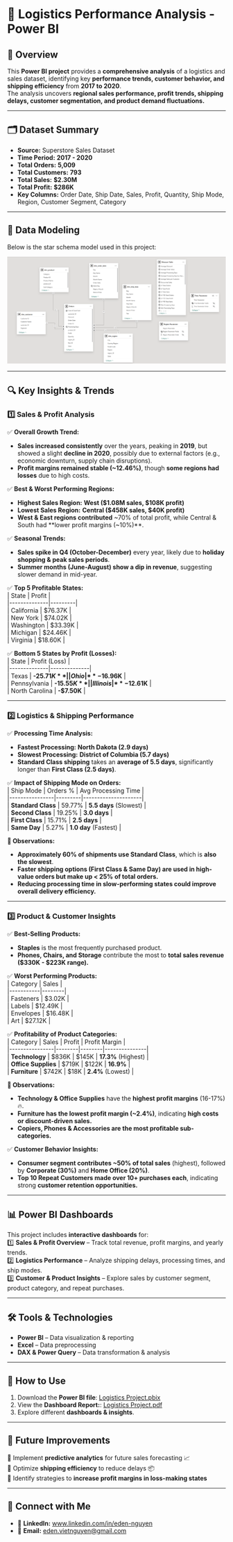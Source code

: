 # 🚛 Logistics Performance Analysis - Power BI

## 📌 Overview  
This **Power BI project** provides a **comprehensive analysis** of a logistics and sales dataset, identifying key **performance trends, customer behavior, and shipping efficiency** from **2017 to 2020**.  
The analysis uncovers **regional sales performance, profit trends, shipping delays, customer segmentation, and product demand fluctuations.**  

---

## 🗂️ Dataset Summary  
- **Source:** Superstore Sales Dataset  
- **Time Period:** **2017 - 2020**  
- **Total Orders:** **5,009**  
- **Total Customers:** **793**  
- **Total Sales:** **$2.30M**  
- **Total Profit:** **$286K**  
- **Key Columns:** Order Date, Ship Date, Sales, Profit, Quantity, Ship Mode, Region, Customer Segment, Category  

---

## 📐 Data Modeling
Below is the star schema model used in this project:

![Data Model](https://github.com/Eden1029/PowerBI_LogisticsProject/blob/main/Logistics%20Data%20Model.png)

---

## 🔍 Key Insights & Trends  

### 1️⃣ **Sales & Profit Analysis**
✅ **Overall Growth Trend:**  
- **Sales increased consistently** over the years, peaking in **2019**, but showed a slight **decline in 2020**, possibly due to external factors (e.g., economic downturn, supply chain disruptions).  
- **Profit margins remained stable (~12.46%)**, though **some regions had losses** due to high costs.  

✅ **Best & Worst Performing Regions:**  
- **Highest Sales Region:** **West ($1.08M sales, $108K profit)**  
- **Lowest Sales Region:** **Central ($458K sales, $40K profit)**  
- **West & East regions contributed** ~70% of total profit, while Central & South had **lower profit margins (~10%)**.  

✅ **Seasonal Trends:**  
- **Sales spike in Q4 (October-December)** every year, likely due to **holiday shopping & peak sales periods**.  
- **Summer months (June-August) show a dip in revenue**, suggesting slower demand in mid-year.  

✅ **Top 5 Profitable States:**  
| State         | Profit  |  
|--------------|---------|  
| California   | $76.37K |  
| New York     | $74.02K |  
| Washington   | $33.39K |  
| Michigan     | $24.46K |  
| Virginia     | $18.60K |  

✅ **Bottom 5 States by Profit (Losses):**  
| State         | Profit (Loss) |  
|--------------|--------------|  
| Texas        | **-$25.71K**  |  
| Ohio         | **-$16.96K**  |  
| Pennsylvania | **-$15.55K**  |  
| Illinois     | **-$12.61K**  |  
| North Carolina | **-$7.50K**  |  

---

### 2️⃣ **Logistics & Shipping Performance**
✅ **Processing Time Analysis:**  
- **Fastest Processing:** **North Dakota (2.9 days)**  
- **Slowest Processing:** **District of Columbia (5.7 days)**  
- **Standard Class shipping** takes an **average of 5.5 days**, significantly longer than **First Class (2.5 days)**.  

✅ **Impact of Shipping Mode on Orders:**  
| Ship Mode       | Orders % | Avg Processing Time |  
|----------------|---------|---------------------|  
| **Standard Class** | 59.77%  | **5.5 days** (Slowest) |  
| **Second Class**   | 19.25%  | **3.0 days** |  
| **First Class**    | 15.71%  | **2.5 days** |  
| **Same Day**       | 5.27%   | **1.0 day** (Fastest) |  

**🔹 Observations:**  
- **Approximately 60% of shipments use Standard Class**, which is **also the slowest**.  
- **Faster shipping options (First Class & Same Day) are used in high-value orders but make up < 25% of total orders.**  
- **Reducing processing time in slow-performing states could improve overall delivery efficiency.**  

---

### 3️⃣ **Product & Customer Insights**
✅ **Best-Selling Products:**  
- **Staples** is the most frequently purchased product.  
- **Phones, Chairs, and Storage** contribute the most to **total sales revenue ($330K - $223K range).**  

✅ **Worst Performing Products:**  
| Category   | Sales |  
|-----------|--------|  
| Fasteners | $3.02K |  
| Labels    | $12.49K |  
| Envelopes | $16.48K |  
| Art       | $27.12K |  

✅ **Profitability of Product Categories:**  
| Category        | Sales   | Profit | Profit Margin |  
|----------------|--------|--------|---------------|  
| **Technology** | $836K  | $145K  | **17.3%** (Highest) |  
| **Office Supplies** | $719K  | $122K  | **16.9%** |  
| **Furniture** | $742K  | $18K   | **2.4%** (Lowest) |  

**🔹 Observations:**  
- **Technology & Office Supplies** have the **highest profit margins** (16-17%) 🔥.  
- **Furniture has the lowest profit margin (~2.4%)**, indicating **high costs or discount-driven sales.**  
- **Copiers, Phones & Accessories are the most profitable sub-categories.**  

✅ **Customer Behavior Insights:**  
- **Consumer segment contributes ~50% of total sales** (highest), followed by **Corporate (30%)** and **Home Office (20%)**.  
- **Top 10 Repeat Customers made over 10+ purchases each**, indicating strong **customer retention opportunities.**  

---

## 📊 Power BI Dashboards  
This project includes **interactive dashboards** for:  
1️⃣ **Sales & Profit Overview** – Track total revenue, profit margins, and yearly trends.  
2️⃣ **Logistics Performance** – Analyze shipping delays, processing times, and ship modes.  
3️⃣ **Customer & Product Insights** – Explore sales by customer segment, product category, and repeat purchases.   

---

## 🛠️ Tools & Technologies  
- **Power BI** – Data visualization & reporting  
- **Excel** – Data preprocessing  
- **DAX & Power Query** – Data transformation & analysis  

---

## 🚀 How to Use  
1. Download the **Power BI file**: [Logistics Project.pbix](https://github.com/Eden1029/PowerBI_LogisticsProject/blob/main/Logostics%20Project/Logistics%20Project.pbix)  
2. View the **Dashboard Report:**: [Logistics Project.pdf](https://github.com/Eden1029/PowerBI_LogisticsProject/blob/main/Logostics%20Project/Logistics%20Project.pdf)
3. Explore different **dashboards & insights**.  

---

## 📌 Future Improvements  
🔹 Implement **predictive analytics** for future sales forecasting 📈  
🔹 Optimize **shipping efficiency** to reduce delays 📦  
🔹 Identify strategies to **increase profit margins in loss-making states**  

---

## 🤝 Connect with Me  
- 🔗 **LinkedIn:** www.linkedin.com/in/eden-nguyen 
- 📧 **Email:** eden.vietnguyen@gmail.com  

